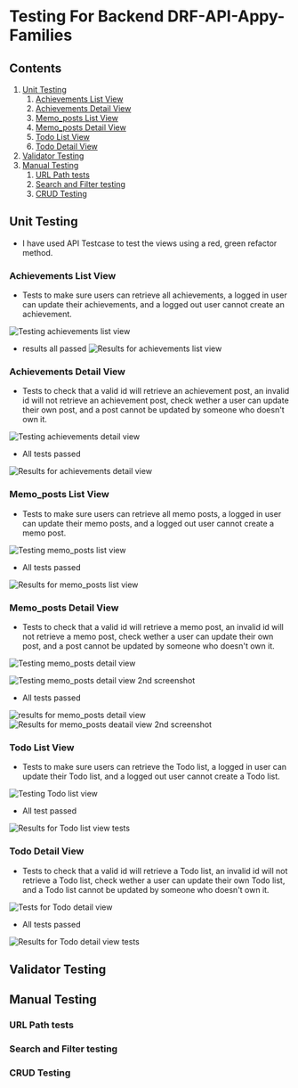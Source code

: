 # Testing For Backend DRF-API-Appy-Families

## Contents
1. [Unit Testing](#unit-testing)
    1. [Achievements List View](#achievements-list-view)
    2. [Achievements Detail View](#achievements-detail-view)
    3. [Memo_posts List View](#memo_post-list-view)
    4. [Memo_posts Detail View](#memo_post-detail-view)
    5. [Todo List View](#todo-list-view)
    6. [Todo Detail View](#todo-detail-view)
2. [Validator Testing](#validator-testing)
3. [Manual Testing](#manual-testing)
    1. [URL Path tests](#url-path-tests)
    2. [Search and Filter testing](#search-and-filter-testing)
    3. [CRUD Testing](#crud-testing)

## Unit Testing
- I have used API Testcase to test the views using a red, green refactor method.
### Achievements List View
- Tests to make sure users can retrieve all achievements, a logged in user can update their
achievements, and a logged out user cannot create an achievement.

![Testing achievements list view](./assets/documents/test-achievement-list.png)

- results all passed
![Results for achievements list view](./assets/documents/results-achievements-list.png)


### Achievements Detail View
- Tests to check that a valid id will retrieve an achievement post, an invalid id will not retrieve an
achievement post, check wether a user can update their own post, and a post cannot be updated by someone
who doesn't own it.

![Testing achievements detail view](./assets/documents/tests-achievement-detail.png)

- All tests passed

![Results for achievements detail view](./assets/documents/results-achievements-detail-view.png)

### Memo_posts List View
- Tests to make sure users can retrieve all memo posts, a logged in user can update their
memo posts, and a logged out user cannot create a memo post.

![Testing memo_posts list view](./assets/documents/memo-list-tests.png)

- All tests passed

![Results for memo_posts list view](./assets/documents/memo-list-tests-results.png)

### Memo_posts Detail View
- Tests to check that a valid id will retrieve a memo post, an invalid id will not retrieve a
memo post, check wether a user can update their own post, and a post cannot be updated by someone
who doesn't own it.

![Testing memo_posts detail view](./assets/documents/memo-retrieve-data-tests.png)

![Testing memo_posts detail view 2nd screenshot](./assets/documents/memo-update-tests.png)

- All tests passed

![results for memo_posts detail view](./assets/documents/memo-retrieve-test-results.png)
![Results for memo_posts deatail view 2nd screenshot](./assets/documents/memo-update-results.png)

### Todo List View
- Tests to make sure users can retrieve the Todo list, a logged in user can update their
Todo list, and a logged out user cannot create a Todo list.

![Testing Todo list view](./assets/documents/tests-todo-list.png)

- All test passed

![Results for Todo list view tests](./assets/documents/results-todo-list-test.png)

### Todo Detail View
- Tests to check that a valid id will retrieve a Todo list, an invalid id will not retrieve a
Todo list, check wether a user can update their own Todo list, and a Todo list cannot be updated by someone
who doesn't own it.

![Tests for Todo detail view](./assets/documents/test-todo-detail.png)

- All tests passed

![Results for Todo detail view tests](./assets/documents/results-todo-detail-tests.png)

## Validator Testing

## Manual Testing

### URL Path tests

### Search and Filter testing

### CRUD Testing